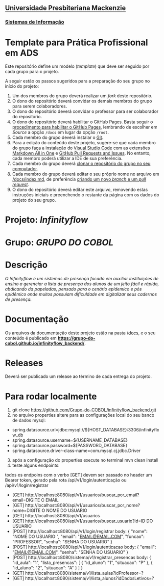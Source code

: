<h2><a href= "https://www.mackenzie.br">Universidade Presbiteriana Mackenzie</a></h2>
<h3><a href= "https://www.mackenzie.br/graduacao/sao-paulo-higienopolis/sistemas-de-informacao">Sistemas de Informação</a></h3>

# Template para Prática Profissional em ADS

Este repositório define um modelo (*template*) que deve ser seguido por cada grupo para o projeto.

A seguir estão os passos sugeridos para a preparação do seu grupo no início do projeto:

1. Um dos membros do grupo deverá realizar um *fork* deste repositório.
2. O dono do repositório deverá convidar os demais membros do grupo para serem colaboradores.
3. O dono do repositório deverá convidar o professor para ser colaborador do repositório.
4. O dono do repositório deverá habilitar o GitHub Pages. Basta seguir o [procedimento para habilitar o GitHub Pages](https://docs.github.com/pt/pages/getting-started-with-github-pages/configuring-a-publishing-source-for-your-github-pages-site), lembrando de escolher em *Source* a opção `/docs` em lugar da opção `/root`.
5. Cada membro do grupo deverá instalar o [Git](https://git-scm.com/downloads).
6. Para a edição do conteúdo deste projeto, sugere-se que cada membro do grupo faça a instalação do [Visual Studio Code](https://code.visualstudio.com/) com as extensões [Markdown All in One](https://marketplace.visualstudio.com/items?itemName=yzhang.markdown-all-in-one) e [GitHub Pull Requests and Issues](https://marketplace.visualstudio.com/items?itemName=GitHub.vscode-pull-request-github). No entanto, cada membro poderá utilizar a IDE de sua preferência.
7. Cada membro do grupo deverá [clonar o repositório do grupo no seu computador](https://learn.microsoft.com/en-us/azure/developer/javascript/how-to/with-visual-studio-code/clone-github-repository?tabs=create-repo-command-palette%2Cinitialize-repo-activity-bar%2Ccreate-branch-command-palette%2Ccommit-changes-command-palette%2Cpush-command-palette).
8. Cada membro do grupo deverá editar o seu próprio nome no arquivo em [/docs/index.md](./docs/index.md), de preferência [criando um novo *branch* e um *pull request*](https://www.youtube.com/watch?v=LdSwWxVzUpo).
9. O dono do repositório deverá editar este arquivo, removendo estas instruções iniciais e preenchendo o restante da página com os dados do projeto do seu grupo.


# Projeto: *Infinityflow*

# Grupo: *GRUPO DO COBOL*

# Descrição

*O Infinityflow é um sistemas de presença focado em auxiliar instituições de ensino a gerenciar a lista de presença dos alunos de um jeito fácil e rápido, abdicando da papeladas, pensado para o cenário epidemico e pós epidêmico onde muitos possuiam dificuldade em digitalizar seus cadernos de presença.*

# Documentação

Os arquivos da documentação deste projeto estão na pasta [/docs](/docs), e o seu conteúdo é publicado em **https://grupo-do-cobol.github.io/infinityflow_backend/**.


# Releases

Deverá ser publicado um release ao término de cada entrega do projeto.

# Para rodar localmente

1. git clone https://github.com/Grupo-do-COBOL/infinityflow_backend.git
2. no arquivo properties altere para as configurações local do seu banco de dados mysql:
- spring.datasource.url=jdbc:mysql://${HOST_DATABASE}:3306/infinityflow_db
- spring.datasource.username=${USERNAME_DATABASE}
- spring.datasource.password=${PASSWORD_DATABASE}
- spring.datasource.driver-class-name=com.mysql.cj.jdbc.Driver
3. após a configuração do properties execute no terminal mvn clean install
4. teste alguns endpoints:

todos os endpoins com o verbo  [GET] devem ser passado no header um Bearer token, gerado pela rota /api/v1/login/autenticação ou /api/v1/login/registrar
* [GET] http://localhost:8080/api/v1/usuarios/buscar_por_email?email=DIGITE O EMAIL
* [GET] http://localhost:8080/api/v1/usuarios/buscar_por_nome?nome=DIGITE O NOME DO USUARIO
* [GET] http://localhost:8080/api/v1/usuarios
* [GET] http://localhost:8080/api/v1/usuarios/buscar_usuario?id=ID DO USUARIO
* [POST] http://localhost:8080/api/v1/login/registrar
  body:
  {
  "nome": "NOME DO USUARIO ",
  "email": "EMAIL@EMAIL.COM",
  "funcao": "PROFESSOR",
  "senha": "SENHA DO USUARIO"
  }
* [POST] http://localhost:8080/api/v1/login/autenticacao
  body:
  {
  "email": "EMAIL@EMAIL.COM",
  "senha": "SENHA DO USUARIO"
  }
* [POST] http://localhost:8080/sistema/v1/registrar_presencas
  body:
  {
  "id_aula": "1",
  "lista_presencas": \[
  {
  "id_aluno": "1",
  "situacao": "P"
  },
  {
  "id_aluno": "2",
  "situacao": "A"
  }
  \]
  }
* [GET] http://localhost:8080/sistema/v1/lista_aulas?idProfessor=?
* [GET] http://localhost:8080/sistema/v1/lista_alunos?idDadosLetivos=?